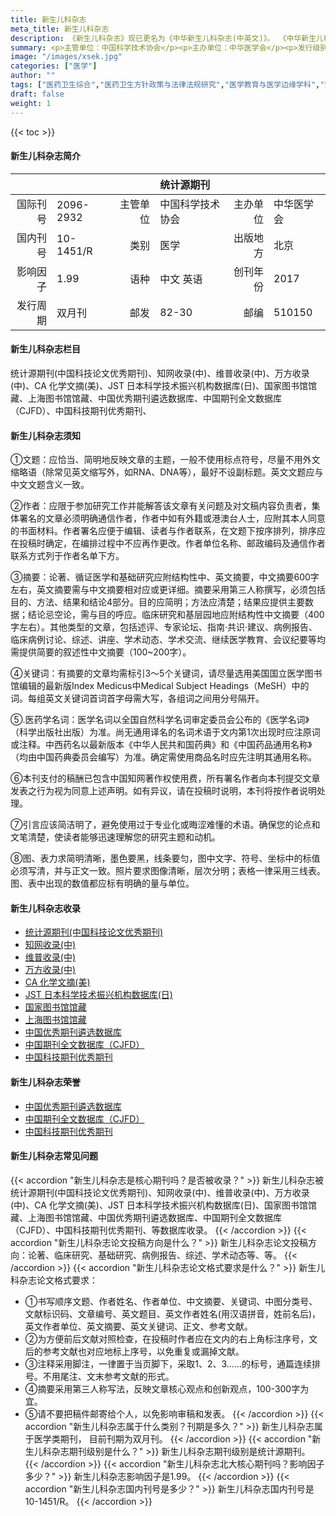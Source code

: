 ```yaml
---
title: 新生儿科杂志
meta_title: 新生儿科杂志
description: 《新生儿科杂志》现已更名为《中华新生儿科杂志(中英文)》。 《中华新生儿科杂志(中英文)》杂志（CN:10-1451/R）内容丰富、思想健康，2017年创刊，目前以双月刊形式发行，刊物对外积极扩大宣传，致力于提高杂志质量与影响；该杂志旨在推动新生儿医学领域的科学研究和临床应用，促进新生儿保健和医疗水平的提高。 《中华新生儿科杂志(中英文)》是中国新生儿科领域的权威刊物之一，既面向国内，也面向国际，以中英文双语发行，为广大新生儿科医生、研究人员和相关领域的专家学者提供一个交流和分享科研成果的平台。除了学术论文以外，该杂志还定期发表综述，总结和回顾某一领域的研究进展，以及临床病例报告，分享医生们在实际工作中的经验和挑战。此外，该杂志还报道各种学术会议和重要研究成果，为读者提供最新的新生儿医学信息。 该杂志每季度出版，每期内容丰富多元。它包含的主要内容包括原创研究论文、综述、临床病例报告、技术进展、学术讨论和其他相关的新闻和信息。其中，原创研究论文是该杂志的核心内容，涵盖了新生儿医学的各个方面，如新生儿疾病、早产儿护理、新生儿呼吸窘迫综合征、新生儿感染等。这些论文经过严格的同行评审，确保其学术质量和可信度。
summary: <p>主管单位：中国科学技术协会</p><p>主办单位：中华医学会</p><p>发行级别：统计源期刊</p><p>发行周期：双月刊</p>
image: "/images/xsek.jpg"
categories: ["医学"]
author: ""
tags: ["医药卫生综合","医药卫生方针政策与法律法规研究","医学教育与医学边缘学科","预防医学与卫生学","中医学","中药学","中西医结合","基础医学","临床医学","感染性疾病及传染病","心血管系统疾病","呼吸系统疾病","消化系统疾病","内分泌腺及全身性疾病","外科学","泌尿科学","妇产科学","儿科学","神经病学","精神病学","肿瘤学","眼科与耳鼻咽喉科","口腔科学","皮肤病与性病","特种医学","急救医学","军事医学与卫生","药学","生物医学工程",]
draft: false
weight: 1
---
```


{{< toc >}}

#### 新生儿科杂志简介
|               |                               |               | 统计源期刊        |               |                           |
| ------------: | :---------------------------- | ------------: | :---------------------------- | ------------: | :------------------------ |
| 国际刊号      | 2096-2932   | 主管单位      | 中国科学技术协会     | 主办单位      | 中华医学会     |
| 国内刊号      | 10-1451/R        | 类别          | 医学       | 出版地方      | 北京           |
| 影响因子      | 1.99        | 语种          | 中文 英语             | 创刊年份      | 2017    |
| 发行周期      | 双月刊    | 邮发          | 82-30              | 邮编          | 510150      |

#### 新生儿科杂志栏目
<span>统计源期刊(中国科技论文优秀期刊)</span>、<span>知网收录(中)</span>、<span>维普收录(中)</span>、<span>万方收录(中)</span>、<span>CA 化学文摘(美)</span>、<span>JST 日本科学技术振兴机构数据库(日)</span>、<span>国家图书馆馆藏</span>、<span>上海图书馆馆藏</span>、<span>中国优秀期刊遴选数据库</span>、<span>中国期刊全文数据库（CJFD）</span>、<span>中国科技期刊优秀期刊</span>、

#### 新生儿科杂志须知
<p><p>
	①文题：应恰当、简明地反映文章的主题，一般不使用标点符号，尽量不用外文缩略语（除常见英文缩写外，如RNA、DNA等），最好不设副标题。英文文题应与中文文题含义一致。
</p><p>
	②作者：应限于参加研究工作并能解答该文章有关问题及对文稿内容负责者，集体署名的文章必须明确通信作者，作者中如有外籍或港澳台人士，应附其本人同意的书面材料。作者署名应便于编辑、读者与作者联系，在文题下按序排列，排序应在投稿时确定，在编排过程中不应再作更改。作者单位名称、邮政编码及通信作者联系方式列于作者名单下方。
</p><p>
	③摘要：论著、循证医学和基础研究应附结构性中、英文摘要，中文摘要600字左右，英文摘要需与中文摘要相对应或更详细。摘要采用第三人称撰写，必须包括目的、方法、结果和结论4部分。目的应简明；方法应清楚；结果应提供主要数据；结论忌空论，需与目的呼应。临床研究和基层园地应附结构性中文摘要（400字左右）。其他类型的文章，包括述评、专家论坛、指南·共识·建议、病例报告、临床病例讨论、综述、讲座、学术动态、学术交流、继续医学教育、会议纪要等均需提供简要的叙述性中文摘要（100~200字）。
</p><p>
	④关键词：有摘要的文章均需标引3～5个关键词，请尽量选用美国国立医学图书馆编辑的最新版Index Medicus中Medical Subject Headings（MeSH）中的词。每组英文关键词首词首字母需大写，各组词之间用分号隔开。
</p><p>
	⑤.医药学名词：医学名词以全国自然科学名词审定委员会公布的《医学名词》（科学出版社出版）为准。尚无通用译名的名词术语于文内第1次出现时应注原词或注释。中西药名以最新版本《中华人民共和国药典》和《中国药品通用名称》（均由中国药典委员会编写）为准。确定需使用商品名时应先注明其通用名称。
</p><p>
	⑥本刊支付的稿酬已包含中国知网著作权使用费，所有署名作者向本刊提交文章发表之行为视为同意上述声明。如有异议，请在投稿时说明，本刊将按作者说明处理。
</p><p>
	⑦引言应该简洁明了，避免使用过于专业化或晦涩难懂的术语。确保您的论点和文笔清楚，使读者能够迅速理解您的研究主题和动机。
</p><p>
	⑧图、表力求简明清晰，墨色要黑，线条要匀，图中文字、符号、坐标中的标值必须写清，并与正文一致。照片要求图像清晰，层次分明；表格一律采用三线表。图、表中出现的数值都应标有明确的量与单位。
</p></p>


#### 新生儿科杂志收录
<ul>
    <li class="inline-block">
        <a class="bg-theme-light hover:bg-primary dark:bg-darkmode-theme-light dark:hover:bg-darkmode-primary dark:hover:text-dark m-1 block rounded px-3 py-1 hover:text-white" href="#新生儿科杂志收录">
        统计源期刊(中国科技论文优秀期刊)
        </a>
    </li>
    <li class="inline-block">
        <a class="bg-theme-light hover:bg-primary dark:bg-darkmode-theme-light dark:hover:bg-darkmode-primary dark:hover:text-dark m-1 block rounded px-3 py-1 hover:text-white" href="#新生儿科杂志收录">
        知网收录(中)
        </a>
    </li>
    <li class="inline-block">
        <a class="bg-theme-light hover:bg-primary dark:bg-darkmode-theme-light dark:hover:bg-darkmode-primary dark:hover:text-dark m-1 block rounded px-3 py-1 hover:text-white" href="#新生儿科杂志收录">
        维普收录(中)
        </a>
    </li>
    <li class="inline-block">
        <a class="bg-theme-light hover:bg-primary dark:bg-darkmode-theme-light dark:hover:bg-darkmode-primary dark:hover:text-dark m-1 block rounded px-3 py-1 hover:text-white" href="#新生儿科杂志收录">
        万方收录(中)
        </a>
    </li>
    <li class="inline-block">
        <a class="bg-theme-light hover:bg-primary dark:bg-darkmode-theme-light dark:hover:bg-darkmode-primary dark:hover:text-dark m-1 block rounded px-3 py-1 hover:text-white" href="#新生儿科杂志收录">
        CA 化学文摘(美)
        </a>
    </li>
    <li class="inline-block">
        <a class="bg-theme-light hover:bg-primary dark:bg-darkmode-theme-light dark:hover:bg-darkmode-primary dark:hover:text-dark m-1 block rounded px-3 py-1 hover:text-white" href="#新生儿科杂志收录">
        JST 日本科学技术振兴机构数据库(日)
        </a>
    </li>
    <li class="inline-block">
        <a class="bg-theme-light hover:bg-primary dark:bg-darkmode-theme-light dark:hover:bg-darkmode-primary dark:hover:text-dark m-1 block rounded px-3 py-1 hover:text-white" href="#新生儿科杂志收录">
        国家图书馆馆藏
        </a>
    </li>
    <li class="inline-block">
        <a class="bg-theme-light hover:bg-primary dark:bg-darkmode-theme-light dark:hover:bg-darkmode-primary dark:hover:text-dark m-1 block rounded px-3 py-1 hover:text-white" href="#新生儿科杂志收录">
        上海图书馆馆藏
        </a>
    </li>
    <li class="inline-block">
        <a class="bg-theme-light hover:bg-primary dark:bg-darkmode-theme-light dark:hover:bg-darkmode-primary dark:hover:text-dark m-1 block rounded px-3 py-1 hover:text-white" href="#新生儿科杂志收录">
        中国优秀期刊遴选数据库
        </a>
    </li>
    <li class="inline-block">
        <a class="bg-theme-light hover:bg-primary dark:bg-darkmode-theme-light dark:hover:bg-darkmode-primary dark:hover:text-dark m-1 block rounded px-3 py-1 hover:text-white" href="#新生儿科杂志收录">
        中国期刊全文数据库（CJFD）
        </a>
    </li>
    <li class="inline-block">
        <a class="bg-theme-light hover:bg-primary dark:bg-darkmode-theme-light dark:hover:bg-darkmode-primary dark:hover:text-dark m-1 block rounded px-3 py-1 hover:text-white" href="#新生儿科杂志收录">
        中国科技期刊优秀期刊
        </a>
    </li>
</ul>



#### 新生儿科杂志荣誉
<ul>
    <li class="inline-block">
        <a class="bg-theme-light hover:bg-primary dark:bg-darkmode-theme-light dark:hover:bg-darkmode-primary dark:hover:text-dark m-1 block rounded px-3 py-1 hover:text-white" href="#新生儿科杂志荣誉">
        中国优秀期刊遴选数据库
        </a>
    </li>
    <li class="inline-block">
        <a class="bg-theme-light hover:bg-primary dark:bg-darkmode-theme-light dark:hover:bg-darkmode-primary dark:hover:text-dark m-1 block rounded px-3 py-1 hover:text-white" href="#新生儿科杂志荣誉">
        中国期刊全文数据库（CJFD）
        </a>
    </li>
    <li class="inline-block">
        <a class="bg-theme-light hover:bg-primary dark:bg-darkmode-theme-light dark:hover:bg-darkmode-primary dark:hover:text-dark m-1 block rounded px-3 py-1 hover:text-white" href="#新生儿科杂志荣誉">
        中国科技期刊优秀期刊
        </a>
    </li>
</ul>












#### 新生儿科杂志常见问题
{{< accordion "新生儿科杂志是核心期刊吗？是否被收录？" >}}
新生儿科杂志被统计源期刊(中国科技论文优秀期刊)、知网收录(中)、维普收录(中)、万方收录(中)、CA 化学文摘(美)、JST 日本科学技术振兴机构数据库(日)、国家图书馆馆藏、上海图书馆馆藏、中国优秀期刊遴选数据库、中国期刊全文数据库（CJFD）、中国科技期刊优秀期刊、等数据库收录。
{{< /accordion >}}
{{< accordion "新生儿科杂志论文投稿方向是什么？" >}}
新生儿科杂志论文投稿方向：论著、临床研究、基础研究、病例报告、综述、学术动态等、等。
{{< /accordion >}}
{{< accordion "新生儿科杂志论文格式要求是什么？" >}}
新生儿科杂志论文格式要求：
- ①书写顺序文题、作者姓名、作者单位、中文摘要、关键词、中图分类号、文献标识码、文章编号、英文题目、英文作者姓名(用汉语拼音，姓前名后)，英文作者单位、英文摘要、英文关键词、正文、参考文献。
- ②为方便前后文献对照检查，在投稿时作者应在文内的右上角标注序号，文后的参考文献也对应地标上序号，以免重复或漏掉文献。
- ③注释采用脚注，一律置于当页脚下，采取1、2、3……的标号，通篇连续排号。不用尾注、文末参考文献的形式。
- ④摘要采用第三人称写法，反映文章核心观点和创新观点，100-300字为宜。
- ⑤请不要把稿件邮寄给个人，以免影响审稿和发表。
{{< /accordion >}}
{{< accordion "新生儿科杂志属于什么类别？刊期是多久？" >}}
新生儿科杂志属于医学类期刊， 目前刊期为双月刊。
{{< /accordion >}}
{{< accordion "新生儿科杂志期刊级别是什么？" >}}
新生儿科杂志期刊级别是统计源期刊。
{{< /accordion >}}
{{< accordion "新生儿科杂志北大核心期刊吗？影响因子多少？" >}}
新生儿科杂志影响因子是1.99。
{{< /accordion >}}
{{< accordion "新生儿科杂志国内刊号是多少？" >}}
新生儿科杂志国内刊号是10-1451/R。
{{< /accordion >}}